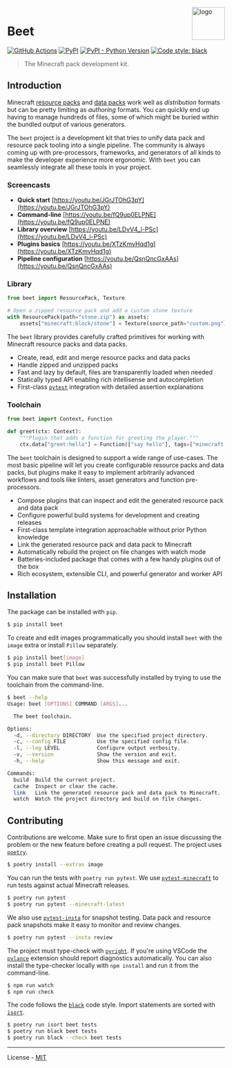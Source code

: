 <img align="right" src="https://raw.githubusercontent.com/mcbeet/beet/main/logo.png?sanitize=true" alt="logo" width="76">

# Beet

[![GitHub Actions](https://github.com/mcbeet/beet/workflows/CI/badge.svg)](https://github.com/mcbeet/beet/actions)
[![PyPI](https://img.shields.io/pypi/v/beet.svg)](https://pypi.org/project/beet/)
[![PyPI - Python Version](https://img.shields.io/pypi/pyversions/beet.svg)](https://pypi.org/project/beet/)
[![Code style: black](https://img.shields.io/badge/code%20style-black-000000.svg)](https://github.com/ambv/black)

> The Minecraft pack development kit.

## Introduction

Minecraft [resource packs](https://minecraft.gamepedia.com/Resource_Pack) and [data packs](https://minecraft.gamepedia.com/Data_Pack) work well as _distribution_ formats but can be pretty limiting as _authoring_ formats. You can quickly end up having to manage hundreds of files, some of which might be buried within the bundled output of various generators.

The `beet` project is a development kit that tries to unify data pack and resource pack tooling into a single pipeline. The community is always coming up with pre-processors, frameworks, and generators of all kinds to make the developer experience more ergonomic. With `beet` you can seamlessly integrate all these tools in your project.

### Screencasts

- **Quick start** [https://youtu.be/JGrJTOhG3pY](https://youtu.be/JGrJTOhG3pY)
- **Command-line** [https://youtu.be/fQ9up0ELPNE](https://youtu.be/fQ9up0ELPNE)
- **Library overview** [https://youtu.be/LDvV4_l-PSc](https://youtu.be/LDvV4_l-PSc)
- **Plugins basics** [https://youtu.be/XTzKmvHqd1g](https://youtu.be/XTzKmvHqd1g)
- **Pipeline configuration** [https://youtu.be/QsnQncGxAAs](https://youtu.be/QsnQncGxAAs)

### Library

```python
from beet import ResourcePack, Texture

# Open a zipped resource pack and add a custom stone texture
with ResourcePack(path="stone.zip") as assets:
    assets["minecraft:block/stone"] = Texture(source_path="custom.png")
```

The `beet` library provides carefully crafted primitives for working with Minecraft resource packs and data packs.

- Create, read, edit and merge resource packs and data packs
- Handle zipped and unzipped packs
- Fast and lazy by default, files are transparently loaded when needed
- Statically typed API enabling rich intellisense and autocompletion
- First-class [`pytest`](https://github.com/pytest-dev/pytest/) integration with detailed assertion explanations

### Toolchain

```python
from beet import Context, Function

def greet(ctx: Context):
    """Plugin that adds a function for greeting the player."""
    ctx.data["greet:hello"] = Function(["say hello"], tags=["minecraft:load"])
```

The `beet` toolchain is designed to support a wide range of use-cases. The most basic pipeline will let you create configurable resource packs and data packs, but plugins make it easy to implement arbitrarily advanced workflows and tools like linters, asset generators and function pre-processors.

- Compose plugins that can inspect and edit the generated resource pack and data pack
- Configure powerful build systems for development and creating releases
- First-class template integration approachable without prior Python knowledge
- Link the generated resource pack and data pack to Minecraft
- Automatically rebuild the project on file changes with watch mode
- Batteries-included package that comes with a few handy plugins out of the box
- Rich ecosystem, extensible CLI, and powerful generator and worker API

## Installation

The package can be installed with `pip`.

```bash
$ pip install beet
```

To create and edit images programmatically you should install `beet` with the `image` extra or install `Pillow` separately.

```bash
$ pip install beet[image]
$ pip install beet Pillow
```

You can make sure that `beet` was successfully installed by trying to use the toolchain from the command-line.

```bash
$ beet --help
Usage: beet [OPTIONS] COMMAND [ARGS]...

  The beet toolchain.

Options:
  -d, --directory DIRECTORY  Use the specified project directory.
  -c, --config FILE          Use the specified config file.
  -l, --log LEVEL            Configure output verbosity.
  -v, --version              Show the version and exit.
  -h, --help                 Show this message and exit.

Commands:
  build  Build the current project.
  cache  Inspect or clear the cache.
  link   Link the generated resource pack and data pack to Minecraft.
  watch  Watch the project directory and build on file changes.
```

## Contributing

Contributions are welcome. Make sure to first open an issue discussing the problem or the new feature before creating a pull request. The project uses [`poetry`](https://python-poetry.org).

```bash
$ poetry install --extras image
```

You can run the tests with `poetry run pytest`. We use [`pytest-minecraft`](https://github.com/vberlier/pytest-minecraft) to run tests against actual Minecraft releases.

```bash
$ poetry run pytest
$ poetry run pytest --minecraft-latest
```

We also use [`pytest-insta`](https://github.com/vberlier/pytest-minecraft) for snapshot testing. Data pack and resource pack snapshots make it easy to monitor and review changes.

```bash
$ poetry run pytest --insta review
```

The project must type-check with [`pyright`](https://github.com/microsoft/pyright). If you're using VSCode the [`pylance`](https://marketplace.visualstudio.com/items?itemName=ms-python.vscode-pylance) extension should report diagnostics automatically. You can also install the type-checker locally with `npm install` and run it from the command-line.

```bash
$ npm run watch
$ npm run check
```

The code follows the [`black`](https://github.com/psf/black) code style. Import statements are sorted with [`isort`](https://pycqa.github.io/isort/).

```bash
$ poetry run isort beet tests
$ poetry run black beet tests
$ poetry run black --check beet tests
```

---

License - [MIT](https://github.com/mcbeet/beet/blob/main/LICENSE)
